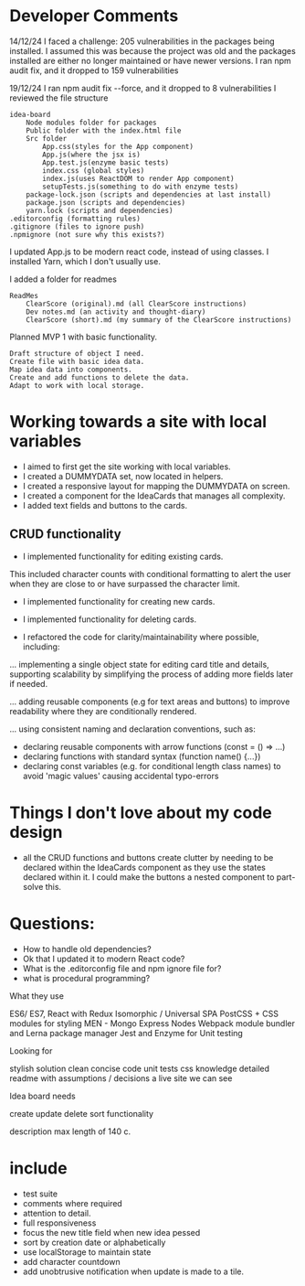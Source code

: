 # Developer Comments

14/12/24
I faced a challenge: 205 vulnerabilities in the packages being installed.
I assumed this was because the project was old and the packages installed are either no longer maintained or have newer versions.
I ran npm audit fix, and it dropped to 159 vulnerabilities

19/12/24
I ran npm audit fix --force, and it dropped to 8 vulnerabilities
I reviewed the file structure

    idea-board
        Node modules folder for packages
        Public folder with the index.html file
        Src folder
            App.css(styles for the App component)
            App.js(where the jsx is)
            App.test.js(enzyme basic tests)
            index.css (global styles)
            index.js(uses ReactDOM to render App component)
            setupTests.js(something to do with enzyme tests)
        package-lock.json (scripts and dependencies at last install)
        package.json (scripts and dependencies)
        yarn.lock (scripts and dependencies)
    .editorconfig (formatting rules)
    .gitignore (files to ignore push)
    .npmignore (not sure why this exists?)

I updated App.js to be modern react code, instead of using classes.
I installed Yarn, which I don't usually use.

I added a folder for readmes

    ReadMes
        ClearScore (original).md (all ClearScore instructions)
        Dev notes.md (an activity and thought-diary)
        ClearScore (short).md (my summary of the ClearScore instructions)

Planned MVP 1 with basic functionality.

    Draft structure of object I need.
    Create file with basic idea data.
    Map idea data into components.
    Create and add functions to delete the data.
    Adapt to work with local storage.

# Working towards a site with local variables

- I aimed to first get the site working with local variables.
- I created a DUMMYDATA set, now located in helpers.
- I created a responsive layout for mapping the DUMMYDATA on screen.
- I created a component for the IdeaCards that manages all complexity.
- I added text fields and buttons to the cards.

## CRUD functionality

- I implemented functionality for editing existing cards.

This included character counts with conditional formatting to alert the user when they are close to or have surpassed the character limit.

- I implemented functionality for creating new cards.

- I implemented functionality for deleting cards.

- I refactored the code for clarity/maintainability where possible, including:

... implementing a single object state for editing card title and details, supporting scalability by simplifying the process of adding more fields later if needed.

... adding reusable components (e.g for text areas and buttons) to improve readability where they are conditionally rendered.

... using consistent naming and declaration conventions, such as:

- declaring reusable components with arrow functions (const = () => ...)
- declaring functions with standard syntax (function name() {...})
- declaring const variables (e.g. for conditional length class names) to avoid 'magic values' causing accidental typo-errors

# Things I don't love about my code design

- all the CRUD functions and buttons create clutter by needing to be declared within the IdeaCards component as they use the states declared within it. I could make the buttons a nested component to part-solve this.

# Questions:

- How to handle old dependencies?
- Ok that I updated it to modern React code?
- What is the .editorconfig file and npm ignore file for?
- what is procedural programming?

What they use

ES6/ ES7,
React with Redux
Isomorphic / Universal SPA
PostCSS + CSS modules for styling
MEN - Mongo Express Nodes
Webpack module bundler and Lerna package manager
Jest and Enzyme for Unit testing

Looking for

stylish solution
clean concise code
unit tests
css knowledge
detailed readme with assumptions / decisions
a live site we can see

Idea board needs

create
update
delete
sort functionality

description max length of 140 c.

# include

- test suite
- comments where required
- attention to detail.
- full responsiveness
- focus the new title field when new idea pessed
- sort by creation date or alphabetically
- use localStorage to maintain state
- add character countdown
- add unobtrusive notification when update is made to a tile.
